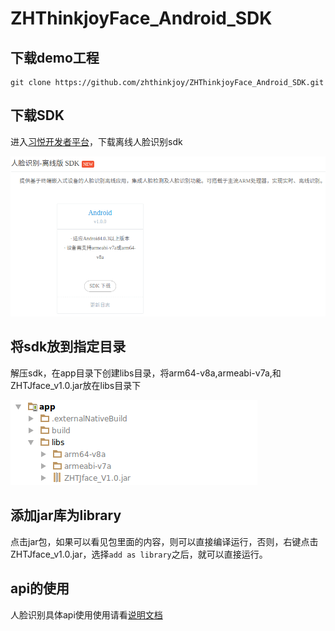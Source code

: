 # ZHThinkjoyFace_Android_SDK


## 下载demo工程
```
git clone https://github.com/zhthinkjoy/ZHThinkjoyFace_Android_SDK.git
```

## 下载SDK
进入[习悦开发者平台](https://dev.zhthinkjoy.com/SDK)，下载离线人脸识别sdk

[![](https://github.com/zhthinkjoy/git_resource/raw/master/ZHThinkjoyFace_Android_SDK/face_sdk_download.png)](https://dev.zhthinkjoy.com/SDK)

## 将sdk放到指定目录
解压sdk，在app目录下创建libs目录，将arm64-v8a,armeabi-v7a,和ZHTJface_v1.0.jar放在libs目录下

![](https://github.com/zhthinkjoy/git_resource/raw/master/ZHThinkjoyFace_Android_SDK/add_face_library.png)

## 添加jar库为library
点击jar包，如果可以看见包里面的内容，则可以直接编译运行，否则，右键点击ZHTJface_v1.0.jar，选择`add as library`之后，就可以直接运行。

## api的使用
人脸识别具体api使用使用请看[说明文档](https://dev.zhthinkjoy.com/APIFile/faceOffApi/Android)

